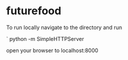 futurefood
==========


To run locally navigate to the directory and run

` python -m SimpleHTTPServer

open your browser to localhost:8000

